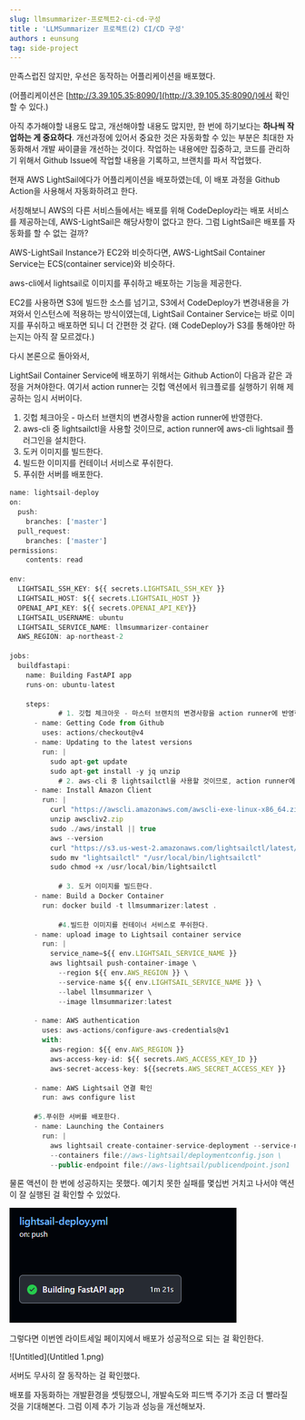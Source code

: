 ```yaml
---
slug: llmsummarizer-프로젝트2-ci-cd-구성
title : 'LLMSummarizer 프로젝트(2) CI/CD 구성'
authors : eunsung
tag: side-project
---
```


만족스럽진 않지만, 우선은 동작하는 어플리케이션을 배포했다.

(어플리케이션은 [http://3.39.105.35:8090/](http://3.39.105.35:8090/)에서 확인할 수 있다.)

아직 추가해야할 내용도 많고, 개선해야할 내용도 많지만, 한 번에 하기보다는 **하나씩 작업하는 게 중요하다**. 개선과정에 있어서 중요한 것은 자동화할 수 있는 부분은 최대한 자동화해서 개발 싸이클을 개선하는 것이다. 작업하는 내용에만 집중하고, 코드를 관리하기 위해서 Github Issue에 작업할 내용을 기록하고, 브랜치를 파서 작업했다. 

현재 AWS LightSail에다가 어플리케이션을 배포하였는데, 이 배포 과정을 Github Action을 사용해서 자동화하려고 한다.

서칭해보니 AWS의 다른 서비스들에서는 배포를 위해 CodeDeploy라는 배포 서비스를 제공하는데, AWS-LightSail은 해당사항이 없다고 한다. 그럼 LightSail은 배포를 자동화를 할 수 없는 걸까?

AWS-LightSail Instance가 EC2와 비슷하다면, AWS-LightSail Container Service는 ECS(container service)와 비슷하다.

aws-cli에서 lightsail로 이미지를 푸쉬하고 배포하는 기능을 제공한다.

EC2를 사용하면 S3에 빌드한 소스를 넘기고, S3에서 CodeDeploy가 변경내용을 가져와서 인스턴스에 적용하는 방식이였는데, LightSail Container Service는 바로 이미지를 푸쉬하고 배포하면 되니 더 간편한 것 같다. (왜 CodeDeploy가 S3를 통해야만 하는지는 아직 잘 모르겠다.)

다시 본론으로 돌아와서,

LightSail Container Service에 배포하기 위해서는 Github Action이 다음과 같은 과정을 거쳐야한다. 여기서 action runner는 깃헙 액션에서 워크플로를 실행하기 위해 제공하는 임시 서버이다.

1. 깃헙 체크아웃 - 마스터 브랜치의 변경사항을 action runner에 반영한다.
2. aws-cli 중 lightsailctl을 사용할 것이므로, action runner에 aws-cli lightsail 플러그인을 설치한다.
3. 도커 이미지를 빌드한다.
4. 빌드한 이미지를 컨테이너 서비스로 푸쉬한다.
5. 푸쉬한 서버를 배포한다.

```jsx
name: lightsail-deploy
on:
  push:
    branches: ['master']
  pull_request:
    branches: ['master']
permissions:
    contents: read

env:
  LIGHTSAIL_SSH_KEY: ${{ secrets.LIGHTSAIL_SSH_KEY }}
  LIGHTSAIL_HOST: ${{ secrets.LIGHTSAIL_HOST }}
  OPENAI_API_KEY: ${{ secrets.OPENAI_API_KEY}}
  LIGHTSAIL_USERNAME: ubuntu
  LIGHTSAIL_SERVICE_NAME: llmsummarizer-container
  AWS_REGION: ap-northeast-2

jobs:
  buildfastapi:
    name: Building FastAPI app
    runs-on: ubuntu-latest
    
    steps:
			# 1. 깃헙 체크아웃 - 마스터 브랜치의 변경사항을 action runner에 반영한다. 
      - name: Getting Code from Github
        uses: actions/checkout@v4
      - name: Updating to the latest versions
        run: |
          sudo apt-get update
          sudo apt-get install -y jq unzip
			# 2. aws-cli 중 lightsailctl을 사용할 것이므로, action runner에 aws-cli lightsail 플러그인을 설치한다.
      - name: Install Amazon Client
        run: |
          curl "https://awscli.amazonaws.com/awscli-exe-linux-x86_64.zip" -o "awscliv2.zip"
          unzip awscliv2.zip
          sudo ./aws/install || true
          aws --version
          curl "https://s3.us-west-2.amazonaws.com/lightsailctl/latest/linux-amd64/lightsailctl" -o "lightsailctl"
          sudo mv "lightsailctl" "/usr/local/bin/lightsailctl"
          sudo chmod +x /usr/local/bin/lightsailctl
      
			# 3. 도커 이미지를 빌드한다.
      - name: Build a Docker Container
        run: docker build -t llmsummarizer:latest .
      
			#4.빌드한 이미지를 컨테이너 서비스로 푸쉬한다.
      - name: upload image to Lightsail container service
        run: |
          service_name=${{ env.LIGHTSAIL_SERVICE_NAME }}
          aws lightsail push-container-image \
            --region ${{ env.AWS_REGION }} \
            --service-name ${{ env.LIGHTSAIL_SERVICE_NAME }} \
            --label llmsummarizer \
            --image llmsummarizer:latest
      
      - name: AWS authentication
        uses: aws-actions/configure-aws-credentials@v1
        with:
          aws-region: ${{ env.AWS_REGION }}
          aws-access-key-id: ${{ secrets.AWS_ACCESS_KEY_ID }}
          aws-secret-access-key: ${{secrets.AWS_SECRET_ACCESS_KEY }}
      
      - name: AWS Lightsail 연결 확인
        run: aws configure list
        
      #5.푸쉬한 서버를 배포한다.
      - name: Launching the Containers
        run: |
          aws lightsail create-container-service-deployment --service-name ${{ env.LIGHTSAIL_SERVICE_NAME }} \
          --containers file://aws-lightsail/deploymentconfig.json \
          --public-endpoint file://aws-lightsail/publicendpoint.json1
```

물론 액션이 한 번에 성공하지는 못했다. 예기치 못한 실패를 몇십번 거치고 나서야 액션이 잘 실행된 걸 확인할 수 있었다. 

![Untitled](Untitled.png)

그렇다면 이번엔 라이트세일 페이지에서 배포가 성공적으로 되는 걸 확인한다.

![Untitled](Untitled 1.png)

서버도 무사히 잘 동작하는 걸 확인했다.

배포를 자동화하는 개발환경을 셋팅했으니, 개발속도와 피드백 주기가 조금 더 빨라질 것을 기대해본다. 그럼 이제 추가 기능과 성능을 개선해보자.